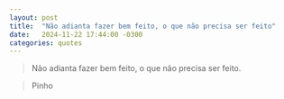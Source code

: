 ```yaml
---
layout: post
title:  "Não adianta fazer bem feito, o que não precisa ser feito"
date:   2024-11-22 17:44:00 -0300
categories: quotes
---
```

>Não adianta fazer bem feito, o que não precisa ser feito.

>Pinho
